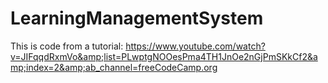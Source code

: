 # LearningManagementSystem
This is code from a tutorial: https://www.youtube.com/watch?v=JIFqqdRxmVo&amp;list=PLwptgNOOesPma4TH1JnOe2nGjPmSKkCf2&amp;index=2&amp;ab_channel=freeCodeCamp.org

